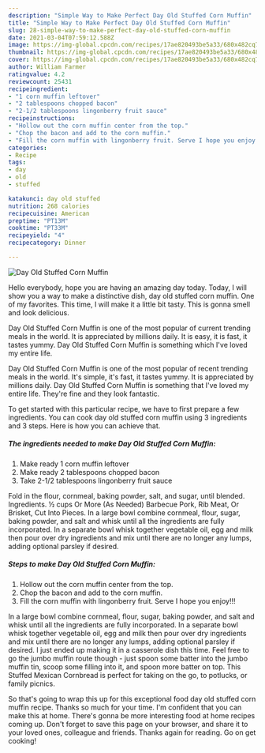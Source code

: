 ```yaml
---
description: "Simple Way to Make Perfect Day Old Stuffed Corn Muffin"
title: "Simple Way to Make Perfect Day Old Stuffed Corn Muffin"
slug: 28-simple-way-to-make-perfect-day-old-stuffed-corn-muffin
date: 2021-03-04T07:59:12.588Z
image: https://img-global.cpcdn.com/recipes/17ae820493be5a33/680x482cq70/day-old-stuffed-corn-muffin-recipe-main-photo.jpg
thumbnail: https://img-global.cpcdn.com/recipes/17ae820493be5a33/680x482cq70/day-old-stuffed-corn-muffin-recipe-main-photo.jpg
cover: https://img-global.cpcdn.com/recipes/17ae820493be5a33/680x482cq70/day-old-stuffed-corn-muffin-recipe-main-photo.jpg
author: William Farmer
ratingvalue: 4.2
reviewcount: 25431
recipeingredient:
- "1 corn muffin leftover"
- "2 tablespoons chopped bacon"
- "2-1/2 tablespoons lingonberry fruit sauce"
recipeinstructions:
- "Hollow out the corn muffin center from the top."
- "Chop the bacon and add to the corn muffin."
- "Fill the corn muffin with lingonberry fruit. Serve I hope you enjoy!!!"
categories:
- Recipe
tags:
- day
- old
- stuffed

katakunci: day old stuffed 
nutrition: 268 calories
recipecuisine: American
preptime: "PT13M"
cooktime: "PT33M"
recipeyield: "4"
recipecategory: Dinner

---
```



![Day Old Stuffed Corn Muffin](https://img-global.cpcdn.com/recipes/17ae820493be5a33/680x482cq70/day-old-stuffed-corn-muffin-recipe-main-photo.jpg)

Hello everybody, hope you are having an amazing day today. Today, I will show you a way to make a distinctive dish, day old stuffed corn muffin. One of my favorites. This time, I will make it a little bit tasty. This is gonna smell and look delicious.

Day Old Stuffed Corn Muffin is one of the most popular of current trending meals in the world. It is appreciated by millions daily. It is easy, it is fast, it tastes yummy. Day Old Stuffed Corn Muffin is something which I&#39;ve loved my entire life.

Day Old Stuffed Corn Muffin is one of the most popular of recent trending meals in the world. It's simple, it's fast, it tastes yummy. It is appreciated by millions daily. Day Old Stuffed Corn Muffin is something that I've loved my entire life. They're fine and they look fantastic.


To get started with this particular recipe, we have to first prepare a few ingredients. You can cook day old stuffed corn muffin using 3 ingredients and 3 steps. Here is how you can achieve that.

<!--inarticleads1-->

##### The ingredients needed to make Day Old Stuffed Corn Muffin:

1. Make ready 1 corn muffin leftover
1. Make ready 2 tablespoons chopped bacon
1. Take 2-1/2 tablespoons lingonberry fruit sauce


Fold in the flour, cornmeal, baking powder, salt, and sugar, until blended. Ingredients. ½ cups Or More (As Needed) Barbecue Pork, Rib Meat, Or Brisket, Cut Into Pieces. In a large bowl combine cornmeal, flour, sugar, baking powder, and salt and whisk until all the ingredients are fully incorporated. In a separate bowl whisk together vegetable oil, egg and milk then pour over dry ingredients and mix until there are no longer any lumps, adding optional parsley if desired. 

<!--inarticleads2-->

##### Steps to make Day Old Stuffed Corn Muffin:

1. Hollow out the corn muffin center from the top.
1. Chop the bacon and add to the corn muffin.
1. Fill the corn muffin with lingonberry fruit. Serve I hope you enjoy!!!


In a large bowl combine cornmeal, flour, sugar, baking powder, and salt and whisk until all the ingredients are fully incorporated. In a separate bowl whisk together vegetable oil, egg and milk then pour over dry ingredients and mix until there are no longer any lumps, adding optional parsley if desired. I just ended up making it in a casserole dish this time. Feel free to go the jumbo muffin route though - just spoon some batter into the jumbo muffin tin, scoop some filling into it, and spoon more batter on top. This Stuffed Mexican Cornbread is perfect for taking on the go, to potlucks, or family picnics. 

So that's going to wrap this up for this exceptional food day old stuffed corn muffin recipe. Thanks so much for your time. I'm confident that you can make this at home. There's gonna be more interesting food at home recipes coming up. Don't forget to save this page on your browser, and share it to your loved ones, colleague and friends. Thanks again for reading. Go on get cooking!
